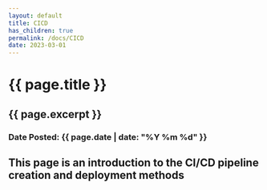 ```yaml
---
layout: default
title: CICD  
has_children: true
permalink: /docs/CICD
date: 2023-03-01
---
```

<h1>{{ page.title }}</h1>
<h2>{{ page.excerpt }}</h2>
<h3>Date Posted: {{ page.date | date: "%Y %m %d" }}</h3>

## This page is an introduction to the CI/CD pipeline creation and deployment methods
